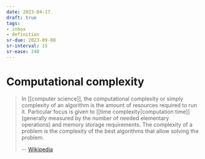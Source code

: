 ```yaml
---
date: 2023-04-17
draft: true
tags:
- inbox
- definition
sr-due: 2023-09-08
sr-interval: 15
sr-ease: 248
---
```


# Computational complexity

> In [[computer science]], the computational complexity or simply complexity of
> an algorithm is the amount of resources required to run it. Particular focus
> is given to [[time complexity|computation time]](generally measured by the
> number of needed elementary operations) and memory storage requirements. The
> complexity of a problem is the complexity of the best algorithms that allow
> solving the problem.
>
> -- [Wikipedia](https://en.wikipedia.org/wiki/Computational_complexity)
